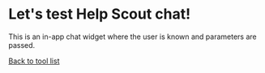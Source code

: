 # Let's test Help Scout chat!

This is an in-app chat widget where the user is known and parameters are passed.

[Back to tool list](https://socialspacedev.github.io/chat-tools/index) <!-- Help Scout Beacon code -->

<script type="text/javascript">!function(e,t,n){function a(){var e=t.getElementsByTagName("script")[0],n=t.createElement("script");n.type="text/javascript",n.async=!0,n.src="https://beacon-v2.helpscout.net",e.parentNode.insertBefore(n,e)}if(e.Beacon=n=function(t,n,a){e.Beacon.readyQueue.push({method:t,options:n,data:a})},n.readyQueue=[],"complete"===t.readyState)return a();e.attachEvent?e.attachEvent("onload",a):e.addEventListener("load",a,!1)}(window,document,window.Beacon||function(){});</script>

<script type="text/javascript">window.Beacon('identify', {name: 'Sebastipole Friedlander',email: 'app@anaru.nz',})</script>

<script type="text/javascript">window.Beacon('init', '6bcb8ae7-40e2-4285-9bd3-bb1c2558ece9')</script>